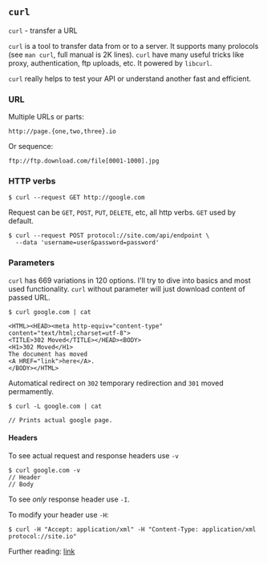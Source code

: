 ## `curl`

`curl` - transfer a URL

`curl` is a tool to transfer data from or to a server. It supports many prolocols (see `man curl`, full manual is 2K lines). `curl` have many useful tricks like proxy, authentication, ftp uploads, etc. It powered by `libcurl`.

`curl` really helps to test your API or understand another fast and efficient. 

### URL

Multiple URLs or parts:

```
http://page.{one,two,three}.io
```

Or sequence:

```
ftp://ftp.download.com/file[0001-1000].jpg
```

### HTTP verbs

```
$ curl --request GET http://google.com
```

Request can be `GET`, `POST`, `PUT`, `DELETE`, etc, all http verbs. `GET` used by default. 

```
$ curl --request POST protocol://site.com/api/endpoint \
  --data 'username=user&password=password'
```

### Parameters
`curl` has 669 variations in 120 options. I'll try to dive into basics and most used functionality. `curl` without parameter will just download content of passed URL.

```
$ curl google.com | cat

<HTML><HEAD><meta http-equiv="content-type" content="text/html;charset=utf-8">
<TITLE>302 Moved</TITLE></HEAD><BODY>
<H1>302 Moved</H1>
The document has moved
<A HREF="link">here</A>.
</BODY></HTML>
```

Automatical redirect on `302` temporary redirection and `301` moved permamently.

```
$ curl -L google.com | cat

// Prints actual google page.
```

#### Headers

To see actual request and response headers use `-v`

```
$ curl google.com -v
// Header
// Body
```

To see *only* response header use `-I`.

To modify your header use `-H`:

```
$ curl -H "Accept: application/xml" -H "Content-Type: application/xml protocol://site.io"
```


Further reading: [link](https://curl.haxx.se/docs/httpscripting.html)
